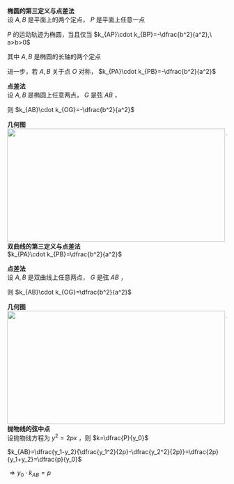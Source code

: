 **椭圆的第三定义与点差法**  
设 $A,B$ 是平面上的两个定点， $P$ 是平面上任意一点  
  
$P$ 的运动轨迹为椭圆，当且仅当 $k_{AP}\cdot k_{BP}=-\dfrac{b^2}{a^2},\ a>b>0$  
  
其中 $A,B$ 是椭圆的长轴的两个定点  
  
进一步，若 $A,B$ 关于点 $O$ 对称， $k_{PA}\cdot k_{PB}=-\dfrac{b^2}{a^2}$  
  
**点差法**  
设 $A,B$ 是椭圆上任意两点， $G$ 是弦 $AB$ ，  
  
则 $k_{AB}\cdot k_{OG}=-\dfrac{b^2}{a^2}$  
  
**几何图**  
<img src="E:\Math\work_space\math\098 resources\椭圆第三定义与点差法.png" width="500px" height="260px" align="left"/>  
  
---  
  
**双曲线的第三定义与点差法**  
$k_{PA}\cdot k_{PB}=\dfrac{b^2}{a^2}$  
  
**点差法**  
设 $A,B$ 是双曲线上任意两点， $G$ 是弦 $AB$ ，  
  
则 $k_{AB}\cdot k_{OG}=\dfrac{b^2}{a^2}$  
  
**几何图**  
<img src="E:\Math\work_space\math\098 resources\双曲线第二定义与点差法.png" width="500px" height="260px" align="left"/>  
  
---  
  
**抛物线的弦中点**  
设抛物线方程为 $y^2=2px$ ，则 $k=\dfrac{P}{y_0}$  
  
$k_{AB}=\dfrac{y_1-y_2}{\dfrac{y_1^2}{2p}-\dfrac{y_2^2}{2p}}=\dfrac{2p}{y_1+y_2}=\dfrac{p}{y_0}$  
  
$\Rightarrow y_0\cdot k_{AB}=p$  
